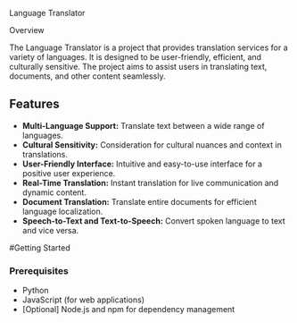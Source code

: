 Language Translator

Overview

The Language Translator is a project that provides translation services for a variety of languages. It is designed to be user-friendly, efficient, and culturally sensitive. The project aims to assist users in translating text, documents, and other content seamlessly.

## Features

- **Multi-Language Support:** Translate text between a wide range of languages.
- **Cultural Sensitivity:** Consideration for cultural nuances and context in translations.
- **User-Friendly Interface:** Intuitive and easy-to-use interface for a positive user experience.
- **Real-Time Translation:** Instant translation for live communication and dynamic content.
- **Document Translation:** Translate entire documents for efficient language localization.
- **Speech-to-Text and Text-to-Speech:** Convert spoken language to text and vice versa.

#Getting Started

### Prerequisites

- Python
- JavaScript (for web applications)
- [Optional] Node.js and npm for dependency management

